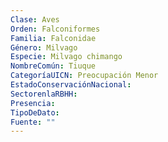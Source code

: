 ```yaml
---
Clase: Aves
Orden: Falconiformes
Familia: Falconidae
Género: Milvago
Especie: Milvago chimango
NombreComún: Tiuque
CategoríaUICN: Preocupación Menor
EstadoConservaciónNacional: 
SectorenlaRBHH: 
Presencia: 
TipoDeDato: 
Fuente: ""
---
```


